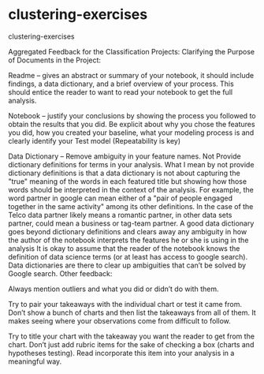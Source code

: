 # clustering-exercises
clustering-exercises

Aggregated Feedback for the Classification Projects:
Clarifying the Purpose of Documents in the Project:

Readme – gives an abstract or summary of your notebook, it should include findings, a data dictionary, and a brief overview of your process. This should entice the reader to want to read your notebook to get the full analysis.

Notebook – justify your conclusions by showing the process you followed to obtain the results that you did. Be explicit about why you chose the features you did, how you created your baseline, what your modeling process is and clearly identify your Test model
 (Repeatability is key)

Data Dictionary – Remove ambiguity in your feature names. Not Provide dictionary definitions for terms in your analysis. What I mean by not provide dictionary definitions is that a data dictionary is not about capturing the "true" meaning of the words in each featured title but showing how those words should be interpreted in the context of the analysis. For example, the word partner in google can mean either of a "pair of people engaged together in the same activity" among its other definitions. In the case of the Telco data partner likely means a romantic partner, in other data sets partner, could mean a business or tag-team partner. A good data dictionary goes beyond dictionary definitions and clears away any ambiguity in how the author of the notebook interprets the features he or she is using in the analysis
It is okay to assume that the reader of the notebook knows the definition of data science terms (or at least has access to google search). Data dictionaries are there to clear up ambiguities that can’t be solved by Google search.
Other feedback:

Always mention outliers and what you did or didn’t do with them.

Try to pair your takeaways with the individual chart or test it came from. Don’t show a bunch of charts and then list the takeaways from all of them. It makes seeing where your observations come from difficult to follow.

Try to title your chart with the takeaway you want the reader to get from the chart.
Don’t just add rubric items for the sake of checking a box (charts and hypotheses testing). Read incorporate this item into your analysis in a meaningful way.
